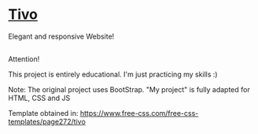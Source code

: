 # [Tivo](https://erickks.github.io/tivo/)
Elegant and responsive Website!
##

Attention!

This project is entirely educational.
I'm just practicing my skills :)

Note: The original project uses BootStrap. "My project" is fully adapted for HTML, CSS and JS

Template obtained in:
https://www.free-css.com/free-css-templates/page272/tivo